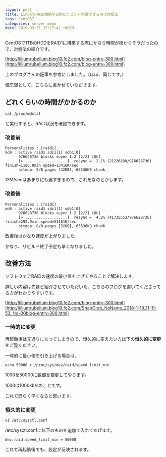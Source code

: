 ```yaml
---
layout: post
title: LinuxでRAID構築する際にリビルドが遅すぎる時の対処法
tags: CentOS7
categories: server memo
date: 2019-03-31 15:17:42 +0900
---
```


CentOSで1TBのHDDをRAID1に構築する際にかなり時間が掛かりそうだったので、対処法の紹介です。

[http://liliumrubellum.blog10.fc2.com/blog-entry-300.html](http://liliumrubellum.blog10.fc2.com/blog-entry-300.html)

上のブログさんの記事を参考にしました。（ほぼ、同じです。）

備忘録として、こちらに書かせていただきます。

どれくらいの時間がかかるのか
--------------

    cat /proc/mdstat

と実行すると、RAID状況を確認できます。

### 改善前

    Personalities : [raid1]
    md0 : active raid1 sdc1[1] sdb1[0]
          976628736 blocks super 1.2 [2/2] [UU]
          [>....................]  resync =  2.1% (21226880/976628736) finish=1186.8min speed=13416K/sec
          bitmap: 8/8 pages [32KB], 65536KB chunk

13M/secはあまりにも遅すぎるので、これをなのとかします。

### 改善後

    Personalities : [raid1]
    md0 : active raid1 sdc1[1] sdb1[0]
          976628736 blocks super 1.2 [2/2] [UU]
          [>....................]  resync =  4.2% (41735552/976628736) finish=292.9min speed=53181K/sec
          bitmap: 8/8 pages [32KB], 65536KB chunk

改善後はかなり速度が上がりました。

かなり、リビルド終了予定も早くなりました。

改善方法
----

ソフトウェアRAIDの速度の最小値を上げてやることで解決します。

詳しい内容は先ほど紹介させていただいた、こちらのブログを書いてくださってる方がわかりやすいです。

[http://liliumrubellum.blog10.fc2.com/blog-entry-300.html](http://liliumrubellum.blog10.fc2.com/SnapCrab_NoName_2018-1-18_11-11-53_No-00blog-entry-300.html)

### 一時的に変更

再起動後は元通りになってしまうので、恒久的に変えたい方は下の**恒久的に変更**をご覧ください。

一時的に最小値を引き上げる場合は、

    echo 50000 > /proc/sys/dev/raid/speed_limit_min

1000を50000に数値を変更してやります。

1000は1000kb/sのことです。

これで恐らく早くなると思います。

### 恒久的に変更

    vi /etc/sysctl.conf

/etc/sysctl.confに以下のものを追加で入れてあげます。

    dev.raid.speed_limit_min = 50000

これで再起動後でも、設定が反映されます。